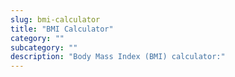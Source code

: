```yaml
---
slug: bmi-calculator
title: "BMI Calculator"
category: ""
subcategory: ""
description: "Body Mass Index (BMI) calculator:"
---
```


